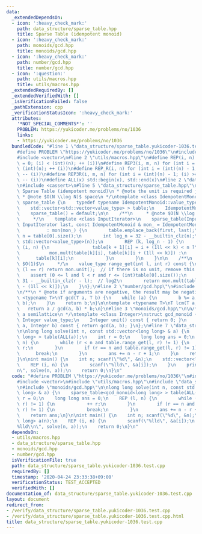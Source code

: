 ```yaml
---
data:
  _extendedDependsOn:
  - icon: ':heavy_check_mark:'
    path: data_structure/sparse_table.hpp
    title: Sparse Table (idempotent monoid)
  - icon: ':heavy_check_mark:'
    path: monoids/gcd.hpp
    title: monoids/gcd.hpp
  - icon: ':heavy_check_mark:'
    path: number/gcd.hpp
    title: number/gcd.hpp
  - icon: ':question:'
    path: utils/macros.hpp
    title: utils/macros.hpp
  _extendedRequiredBy: []
  _extendedVerifiedWith: []
  _isVerificationFailed: false
  _pathExtension: cpp
  _verificationStatusIcon: ':heavy_check_mark:'
  attributes:
    '*NOT_SPECIAL_COMMENTS*': ''
    PROBLEM: https://yukicoder.me/problems/no/1036
    links:
    - https://yukicoder.me/problems/no/1036
  bundledCode: "#line 1 \"data_structure/sparse_table.yukicoder-1036.test.cpp\"\n\
    #define PROBLEM \"https://yukicoder.me/problems/no/1036\"\n#include <cstdio>\n\
    #include <vector>\n#line 2 \"utils/macros.hpp\"\n#define REP(i, n) for (int i\
    \ = 0; (i) < (int)(n); ++ (i))\n#define REP3(i, m, n) for (int i = (m); (i) <\
    \ (int)(n); ++ (i))\n#define REP_R(i, n) for (int i = (int)(n) - 1; (i) >= 0;\
    \ -- (i))\n#define REP3R(i, m, n) for (int i = (int)(n) - 1; (i) >= (int)(m);\
    \ -- (i))\n#define ALL(x) std::begin(x), std::end(x)\n#line 2 \"data_structure/sparse_table.hpp\"\
    \n#include <cassert>\n#line 5 \"data_structure/sparse_table.hpp\"\n\n/**\n * @brief\
    \ Sparse Table (idempotent monoid)\n * @note the unit is required just for convenience\n\
    \ * @note $O(N \\log N)$ space\n */\ntemplate <class IdempotentMonoid>\nstruct\
    \ sparse_table {\n    typedef typename IdempotentMonoid::value_type value_type;\n\
    \    std::vector<std::vector<value_type> > table;\n    IdempotentMonoid mon;\n\
    \    sparse_table() = default;\n\n    /**\n     * @note $O(N \\log N)$ time\n\
    \     */\n    template <class InputIterator>\n    sparse_table(InputIterator first,\
    \ InputIterator last, const IdempotentMonoid & mon_ = IdempotentMonoid())\n  \
    \          : mon(mon_) {\n        table.emplace_back(first, last);\n        int\
    \ n = table[0].size();\n        int log_n = 32 - __builtin_clz(n);\n        table.resize(log_n,\
    \ std::vector<value_type>(n));\n        REP (k, log_n - 1) {\n            REP\
    \ (i, n) {\n                table[k + 1][i] = i + (1ll << k) < n ?\n         \
    \           mon.mult(table[k][i], table[k][i + (1ll << k)]) :\n              \
    \      table[k][i];\n            }\n        }\n    }\n\n    /**\n     * @note\
    \ $O(1)$\n     */\n    value_type range_get(int l, int r) const {\n        if\
    \ (l == r) return mon.unit();  // if there is no unit, remove this line\n    \
    \    assert (0 <= l and l < r and r <= (int)table[0].size());\n        int k =\
    \ 31 - __builtin_clz(r - l);  // log2\n        return mon.mult(table[k][l], table[k][r\
    \ - (1ll << k)]);\n    }\n};\n#line 2 \"number/gcd.hpp\"\n#include <algorithm>\n\
    \n/**\n * @note if arguments are negative, the result may be negative\n */\ntemplate\
    \ <typename T>\nT gcd(T a, T b) {\n    while (a) {\n        b %= a;\n        std::swap(a,\
    \ b);\n    }\n    return b;\n}\n\ntemplate <typename T>\nT lcm(T a, T b) {\n \
    \   return a / gcd(a, b) * b;\n}\n#line 3 \"monoids/gcd.hpp\"\n\n/**\n * @note\
    \ a semilattice\n */\ntemplate <class Integer>\nstruct gcd_monoid {\n    typedef\
    \ Integer value_type;\n    Integer unit() const { return 0; }\n    Integer mult(Integer\
    \ a, Integer b) const { return gcd(a, b); }\n};\n#line 7 \"data_structure/sparse_table.yukicoder-1036.test.cpp\"\
    \n\nlong long solve(int n, const std::vector<long long> & a) {\n    sparse_table<gcd_monoid<long\
    \ long> > table(ALL(a));\n    int r = 0;\n    long long ans = 0;\n    REP (l,\
    \ n) {\n        while (r < n and table.range_get(l, r) != 1) {\n            ++\
    \ r;\n        }\n        if (r == n and table.range_get(l, r) != 1) {\n      \
    \      break;\n        }\n        ans += n - r + 1;\n    }\n    return ans;\n\
    }\n\nint main() {\n    int n; scanf(\"%d\", &n);\n    std::vector<long long> a(n);\n\
    \    REP (i, n) {\n        scanf(\"%lld\", &a[i]);\n    }\n    printf(\"%lld\\\
    n\", solve(n, a));\n    return 0;\n}\n"
  code: "#define PROBLEM \"https://yukicoder.me/problems/no/1036\"\n#include <cstdio>\n\
    #include <vector>\n#include \"utils/macros.hpp\"\n#include \"data_structure/sparse_table.hpp\"\
    \n#include \"monoids/gcd.hpp\"\n\nlong long solve(int n, const std::vector<long\
    \ long> & a) {\n    sparse_table<gcd_monoid<long long> > table(ALL(a));\n    int\
    \ r = 0;\n    long long ans = 0;\n    REP (l, n) {\n        while (r < n and table.range_get(l,\
    \ r) != 1) {\n            ++ r;\n        }\n        if (r == n and table.range_get(l,\
    \ r) != 1) {\n            break;\n        }\n        ans += n - r + 1;\n    }\n\
    \    return ans;\n}\n\nint main() {\n    int n; scanf(\"%d\", &n);\n    std::vector<long\
    \ long> a(n);\n    REP (i, n) {\n        scanf(\"%lld\", &a[i]);\n    }\n    printf(\"\
    %lld\\n\", solve(n, a));\n    return 0;\n}\n"
  dependsOn:
  - utils/macros.hpp
  - data_structure/sparse_table.hpp
  - monoids/gcd.hpp
  - number/gcd.hpp
  isVerificationFile: true
  path: data_structure/sparse_table.yukicoder-1036.test.cpp
  requiredBy: []
  timestamp: '2020-04-24 23:33:38+09:00'
  verificationStatus: TEST_ACCEPTED
  verifiedWith: []
documentation_of: data_structure/sparse_table.yukicoder-1036.test.cpp
layout: document
redirect_from:
- /verify/data_structure/sparse_table.yukicoder-1036.test.cpp
- /verify/data_structure/sparse_table.yukicoder-1036.test.cpp.html
title: data_structure/sparse_table.yukicoder-1036.test.cpp
---
```

